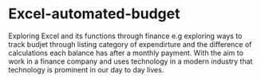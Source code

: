 # Excel-automated-budget
Exploring Excel and its functions through finance e.g exploring ways to track budjet through listing category of expendirture and the difference of calculations each balance has after a monthly payment. With the aim to work in a finance company and uses technology in a modern industry that technology is prominent in our day to day lives.
